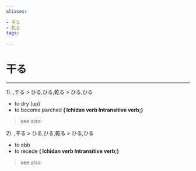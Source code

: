 ```yaml
---
aliases:
    
- 干る
- 乾る
tags:
    
---
```


# 干る
---
1).
,干る > ひる,ひる,乾る > ひる,ひる

- to dry (up)
- to become parched
**( Ichidan verb Intransitive verb;)**
> see also: 
            
2).
,干る > ひる,ひる,乾る > ひる,ひる

- to ebb
- to recede
**( Ichidan verb Intransitive verb;)**
> see also: 
            